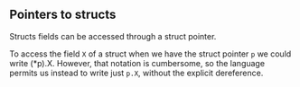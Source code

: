 ## Pointers to structs

Structs fields can be accessed through a struct pointer.

To access the field `X` of a struct when we have the struct pointer `p` we could write (*p).X. However, that notation is cumbersome, so the language permits us instead to write just `p.X`, without the explicit dereference.
